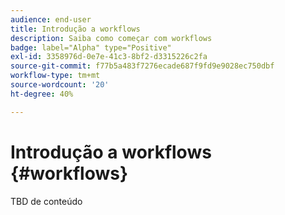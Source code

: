 ```yaml
---
audience: end-user
title: Introdução a workflows
description: Saiba como começar com workflows
badge: label="Alpha" type="Positive"
exl-id: 3358976d-0e7e-41c3-8bf2-d3315226c2fa
source-git-commit: f77b5a483f7276ecade687f9fd9e9028ec750dbf
workflow-type: tm+mt
source-wordcount: '20'
ht-degree: 40%

---
```


# Introdução a workflows {#workflows}

TBD de conteúdo
